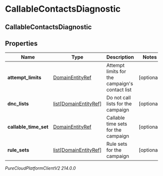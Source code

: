 # CallableContactsDiagnostic

## CallableContactsDiagnostic

## Properties

|Name | Type | Description | Notes|
|------------ | ------------- | ------------- | -------------|
| **attempt_limits** | [DomainEntityRef](DomainEntityRef) | Attempt limits for the campaign&#39;s contact list | [optional] |
| **dnc_lists** | [list[DomainEntityRef]](DomainEntityRef) | Do not call lists for the campaign | [optional] |
| **callable_time_set** | [DomainEntityRef](DomainEntityRef) | Callable time sets for the campaign | [optional] |
| **rule_sets** | [list[DomainEntityRef]](DomainEntityRef) | Rule sets for the campaign | [optional] |



_PureCloudPlatformClientV2 214.0.0_
